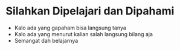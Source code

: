 # Silahkan Dipelajari dan Dipahami 
- Kalo ada yang gapaham bisa langsung tanya
- Kalo ada yang menurut kalian salah langsung bilang aja
- Semangat dah belajarnya